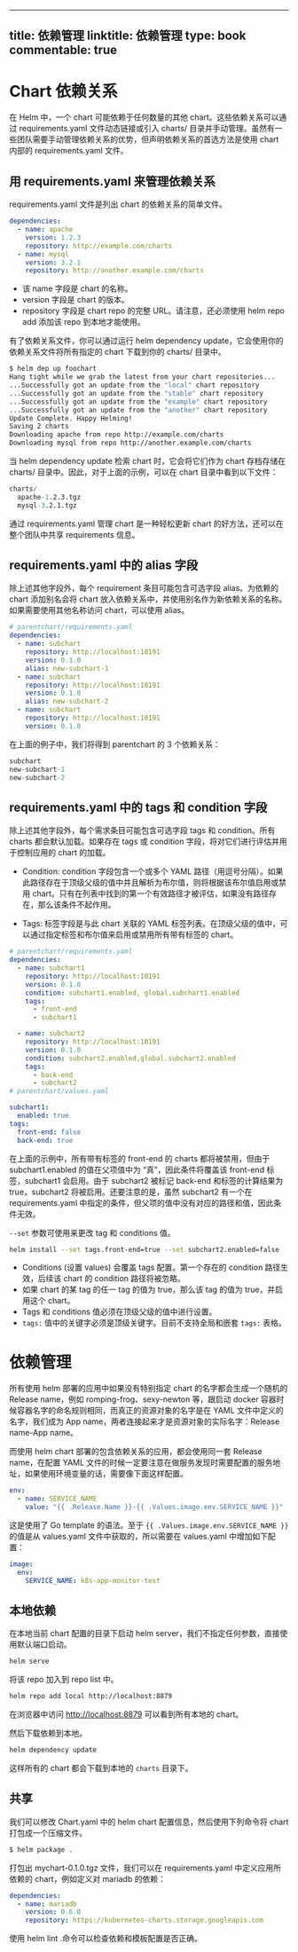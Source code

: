 
---
title: 依赖管理
linktitle: 依赖管理
type: book
commentable: true
---

# Chart 依赖关系

在 Helm 中，一个 chart 可能依赖于任何数量的其他 chart。这些依赖关系可以通过 requirements.yaml 文件动态链接或引入 charts/ 目录并手动管理。虽然有一些团队需要手动管理依赖关系的优势，但声明依赖关系的首选方法是使用 chart 内部的 requirements.yaml 文件。

## 用 requirements.yaml 来管理依赖关系

requirements.yaml 文件是列出 chart 的依赖关系的简单文件。

```yml
dependencies:
  - name: apache
    version: 1.2.3
    repository: http://example.com/charts
  - name: mysql
    version: 3.2.1
    repository: http://another.example.com/charts
```

- 该 name 字段是 chart 的名称。
- version 字段是 chart 的版本。
- repository 字段是 chart repo 的完整 URL。请注意，还必须使用 helm repo add 添加该 repo 到本地才能使用。

有了依赖关系文件，你可以通过运行 helm dependency update，它会使用你的依赖关系文件将所有指定的 chart 下载到你的 charts/ 目录中。

```sh
$ helm dep up foochart
Hang tight while we grab the latest from your chart repositories...
...Successfully got an update from the "local" chart repository
...Successfully got an update from the "stable" chart repository
...Successfully got an update from the "example" chart repository
...Successfully got an update from the "another" chart repository
Update Complete. Happy Helming!
Saving 2 charts
Downloading apache from repo http://example.com/charts
Downloading mysql from repo http://another.example.com/charts
```

当 helm dependency update 检索 chart 时，它会将它们作为 chart 存档存储在 charts/ 目录中。因此，对于上面的示例，可以在 chart 目录中看到以下文件：

```s
charts/
  apache-1.2.3.tgz
  mysql-3.2.1.tgz
```

通过 requirements.yaml 管理 chart 是一种轻松更新 chart 的好方法，还可以在整个团队中共享 requirements 信息。

## requirements.yaml 中的 alias 字段

除上述其他字段外，每个 requirement 条目可能包含可选字段 alias。为依赖的 chart 添加别名会将 chart 放入依赖关系中，并使用别名作为新依赖关系的名称。如果需要使用其他名称访问 chart，可以使用 alias。

```yml
# parentchart/requirements.yaml
dependencies:
  - name: subchart
    repository: http://localhost:10191
    version: 0.1.0
    alias: new-subchart-1
  - name: subchart
    repository: http://localhost:10191
    version: 0.1.0
    alias: new-subchart-2
  - name: subchart
    repository: http://localhost:10191
    version: 0.1.0
```

在上面的例子中，我们将得到 parentchart 的 3 个依赖关系：

```s
subchart
new-subchart-1
new-subchart-2
```

## requirements.yaml 中的 tags 和 condition 字段

除上述其他字段外，每个需求条目可能包含可选字段 tags 和 condition。所有 charts 都会默认加载。如果存在 tags 或 condition 字段，将对它们进行评估并用于控制应用的 chart 的加载。

- Condition: condition 字段包含一个或多个 YAML 路径（用逗号分隔）。如果此路径存在于顶级父级的值中并且解析为布尔值，则将根据该布尔值启用或禁用 chart。只有在列表中找到的第一个有效路径才被评估，如果没有路径存在，那么该条件不起作用。

- Tags: 标签字段是与此 chart 关联的 YAML 标签列表。在顶级父级的值中，可以通过指定标签和布尔值来启用或禁用所有带有标签的 chart。

```yaml
# parentchart/requirements.yaml
dependencies:
  - name: subchart1
    repository: http://localhost:10191
    version: 0.1.0
    condition: subchart1.enabled, global.subchart1.enabled
    tags:
      - front-end
      - subchart1

  - name: subchart2
    repository: http://localhost:10191
    version: 0.1.0
    condition: subchart2.enabled,global.subchart2.enabled
    tags:
      - back-end
      - subchart2
# parentchart/values.yaml

subchart1:
  enabled: true
tags:
  front-end: false
  back-end: true
```

在上面的示例中，所有带有标签的 front-end 的 charts 都将被禁用，但由于 subchart1.enabled 的值在父项值中为 “真”，因此条件将覆盖该 front-end 标签，subchart1 会启用。由于 subchart2 被标记 back-end 和标签的计算结果为 true，subchart2 将被启用。还要注意的是，虽然 subchart2 有一个在 requirements.yaml 中指定的条件，但父项的值中没有对应的路径和值，因此条件无效。

`--set` 参数可使用来更改 tag 和 conditions 值。

```bash
helm install --set tags.front-end=true --set subchart2.enabled=false
```

- Conditions (设置 values) 会覆盖 tags 配置。第一个存在的 condition 路径生效，后续该 chart 的 condition 路径将被忽略。
- 如果 chart 的某 tag 的任一 tag 的值为 true，那么该 tag 的值为 true，并启用这个 chart。
- Tags 和 conditions 值必须在顶级父级的值中进行设置。
- `tags:` 值中的关键字必须是顶级关键字。目前不支持全局和嵌套 `tags:` 表格。

# 依赖管理

所有使用 helm 部署的应用中如果没有特别指定 chart 的名字都会生成一个随机的 Release name，例如 romping-frog、sexy-newton 等，跟启动 docker 容器时候容器名字的命名规则相同，而真正的资源对象的名字是在 YAML 文件中定义的名字，我们成为 App name，两者连接起来才是资源对象的实际名字：Release name-App name。

而使用 helm chart 部署的包含依赖关系的应用，都会使用同一套 Release name，在配置 YAML 文件的时候一定要注意在做服务发现时需要配置的服务地址，如果使用环境变量的话，需要像下面这样配置。

```yml
env:
  - name: SERVICE_NAME
    value: "{{ .Release.Name }}-{{ .Values.image.env.SERVICE_NAME }}"
```

这是使用了 Go template 的语法。至于 `{{ .Values.image.env.SERVICE_NAME }}` 的值是从 values.yaml 文件中获取的，所以需要在 values.yaml 中增加如下配置：

```yml
image:
  env:
    SERVICE_NAME: k8s-app-monitor-test
```

## 本地依赖

在本地当前 chart 配置的目录下启动 helm server，我们不指定任何参数，直接使用默认端口启动。

```bash
helm serve
```

将该 repo 加入到 repo list 中。

```bash
helm repo add local http://localhost:8879
```

在浏览器中访问 [http://localhost:8879](http://localhost:8879/) 可以看到所有本地的 chart。

然后下载依赖到本地。

```bash
helm dependency update
```

这样所有的 chart 都会下载到本地的 `charts` 目录下。

## 共享

我们可以修改 Chart.yaml 中的 helm chart 配置信息，然后使用下列命令将 chart 打包成一个压缩文件。

```sh
$ helm package .
```

打包出 mychart-0.1.0.tgz 文件，我们可以在 requirements.yaml 中定义应用所依赖的 chart，例如定义对 mariadb 的依赖：

```yml
dependencies:
  - name: mariadb
    version: 0.6.0
    repository: https://kubernetes-charts.storage.googleapis.com
```

使用 helm lint .命令可以检查依赖和模板配置是否正确。

    